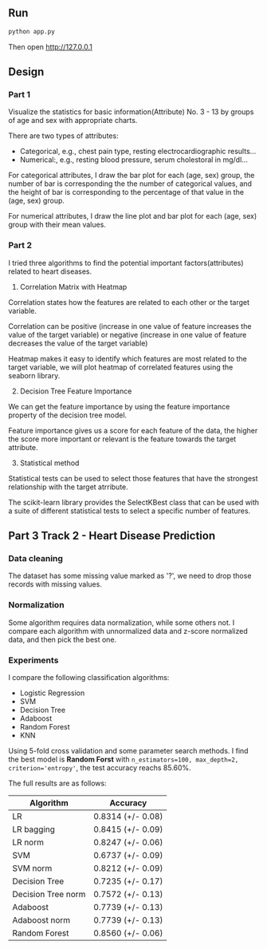 ## Run
```bash
python app.py
```

Then open http://127.0.0.1

## Design
### Part 1
Visualize the statistics for basic information(Attribute) No. 3 - 13 by groups of age and sex with appropriate charts.

There are two types of attributes:
- Categorical, e.g., chest pain type, resting electrocardiographic results...
- Numerical:, e.g., resting blood pressure, serum cholestoral in mg/dl...

For categorical attributes, I draw the bar plot for each (age, sex) group, the number of bar is corresponding the the number of categorical values, and the height of bar is corresponding to the percentage of that value in the (age, sex) group.

For numerical attributes, I draw the line plot and bar plot for each (age, sex) group with their mean values.

### Part 2
I tried three algorithms to find the potential important factors(attributes) related to heart diseases.

1. Correlation Matrix with Heatmap

Correlation states how the features are related to each other or the target variable.

Correlation can be positive (increase in one value of feature increases the value of the target variable) or negative (increase in one value of feature decreases the value of the target variable)

Heatmap makes it easy to identify which features are most related to the target variable, we will plot heatmap of correlated features using the seaborn library.

2. Decision Tree Feature Importance

We can get the feature importance by using the feature importance property of the decision tree model.

Feature importance gives us a score for each feature of the data, the higher the score more important or relevant is the feature towards the target attribute.

3. Statistical method

Statistical tests can be used to select those features that have the strongest relationship with the target atrribute.

The scikit-learn library provides the SelectKBest class that can be used with a suite of different statistical tests to select a specific number of features.

## Part 3 Track 2 - Heart Disease Prediction

### Data cleaning

The dataset has some missing value marked as '?', we need to drop those records with missing values.

### Normalization

Some algorithm requires data normalization, while some others not. I compare each algorithm with unnormalized data and z-score normalized data, and then pick the best one.

### Experiments

I compare the following classification algorithms:
- Logistic Regression
- SVM
- Decision Tree
- Adaboost
- Random Forest
- KNN


Using 5-fold cross validation and some parameter search methods. I find the best model is **Random Forst** with `n_estimators=100, max_depth=2, criterion='entropy'`, the test accuracy reachs 85.60%.

The full results are as follows:

|     Algorithm      |      Accuracy     |
|--------------------|-------------------|
| LR                 | 0.8314 (+/- 0.08) |
| LR bagging         | 0.8415 (+/- 0.09) |
| LR norm            | 0.8247 (+/- 0.06) |
| SVM                | 0.6737 (+/- 0.09) |
| SVM norm           | 0.8212 (+/- 0.09) |
| Decision Tree      | 0.7235 (+/- 0.17) |
| Decision Tree norm | 0.7572 (+/- 0.13) |
| Adaboost           | 0.7739 (+/- 0.13) |
| Adaboost norm      | 0.7739 (+/- 0.13) |
| Random Forest      | 0.8560 (+/- 0.06) |
